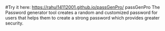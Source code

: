 #Try it here: https://rahul14112001.github.io/passGenPro/  passGenPro
The Password generator tool creates a random and customized password for users that helps them to create a strong password which provides greater security.
